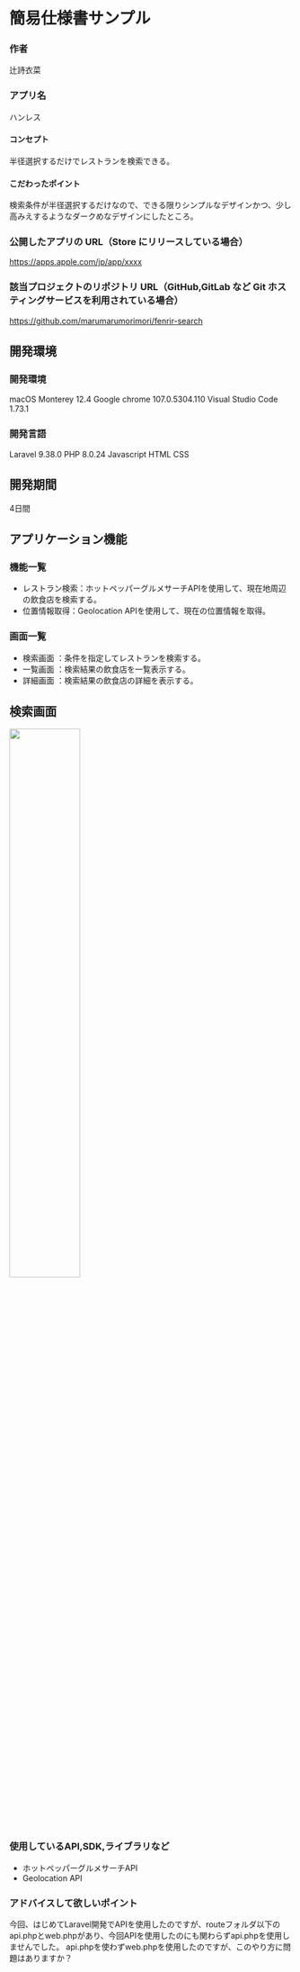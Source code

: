 # 簡易仕様書サンプル

### 作者

辻詩衣菜

### アプリ名

ハンレス

#### コンセプト

半径選択するだけでレストランを検索できる。

#### こだわったポイント

検索条件が半径選択するだけなので、できる限りシンプルなデザインかつ、少し高みえするようなダークめなデザインにしたところ。

### 公開したアプリの URL（Store にリリースしている場合）

https://apps.apple.com/jp/app/xxxx

### 該当プロジェクトのリポジトリ URL（GitHub,GitLab など Git ホスティングサービスを利用されている場合）

https://github.com/marumarumorimori/fenrir-search

## 開発環境
### 開発環境

macOS Monterey 12.4
Google chrome  107.0.5304.110
Visual Studio Code 1.73.1

### 開発言語

Laravel 9.38.0
PHP 8.0.24
Javascript 
HTML
CSS


## 開発期間

4日間

## アプリケーション機能

### 機能一覧

- レストラン検索：ホットペッパーグルメサーチAPIを使用して、現在地周辺の飲食店を検索する。
- 位置情報取得：Geolocation APIを使用して、現在の位置情報を取得。

### 画面一覧

- 検索画面 ：条件を指定してレストランを検索する。
- 一覧画面 ：検索結果の飲食店を一覧表示する。
- 詳細画面 ：検索結果の飲食店の詳細を表示する。

## 検索画面

<img src="{public/images/fenrir1.php}" width="50%" />

### 使用しているAPI,SDK,ライブラリなど

- ホットペッパーグルメサーチAPI
- Geolocation API

### アドバイスして欲しいポイント

今回、はじめてLaravel開発でAPIを使用したのですが、routeフォルダ以下のapi.phpとweb.phpがあり、今回APIを使用したのにも関わらずapi.phpを使用しませんでした。
api.phpを使わずweb.phpを使用したのですが、このやり方に問題はありますか？

